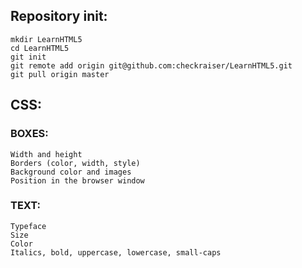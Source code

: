 ## Repository init:

    mkdir LearnHTML5
    cd LearnHTML5
    git init
    git remote add origin git@github.com:checkraiser/LearnHTML5.git
    git pull origin master

## CSS:

   ### BOXES:
 
    Width and height
    Borders (color, width, style)
    Background color and images
    Position in the browser window

  ### TEXT:

    Typeface
    Size
    Color
    Italics, bold, uppercase, lowercase, small-caps
  
  

